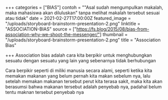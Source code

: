 +++
categories = ["BIAS"]
contoh = "\"Asal sudah mengumpulkan makalah, maka mahasiswa akan diluluskan\" tanpa melihat makalah tersebut sesuai atau tidak"
date = 2021-02-27T17:00:00Z
featured_image = "/uploads/storyboard-brainstorm-presentation-2.png"
linktitle = "ASSOCIATION-BIAS"
source = ["https://fs.blog/2015/08/bias-from-association-why-we-shoot-the-messenger/"]
thumbnail = "/uploads/storyboard-brainstorm-presentation-2.png"
title = "Association Bias"

+++
Association bias adalah cara kita berpikir untuk menghubungkan sesuatu dengan sesuatu yang lain yang sebenarnya tidak berhubungan<!--more-->

Cara berpikir seperti di miliki manusia secara alami, seperti ketika kita memakan makanan yang belum pernah kita makan sebelum nya, lalu setelah memakan makanan tersebut perut kita terasa sakit, maka kita akan berasumsi bahwa makanan tersebut adalah penyebab nya, padahal belum tentu maknan tersebut penyebab nya
